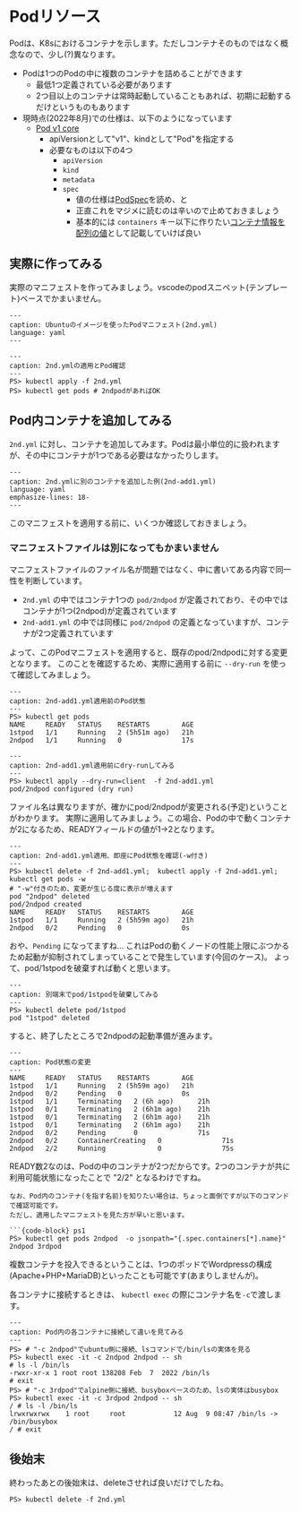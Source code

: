 # Podリソース

Podは、K8sにおけるコンテナを示します。ただしコンテナそのものではなく概念なので、少し(?)異なります。

* Podは1つのPodの中に複数のコンテナを詰めることができます
    * 最低1つ定義されている必要があります
    * 2つ目以上のコンテナは常時起動していることもあれば、初期に起動するだけというものもあります
* 現時点(2022年8月)での仕様は、以下のようになっています
    * [Pod v1 core](https://kubernetes.io/docs/reference/generated/kubernetes-api/v1.24/#pod-v1-core)
        * apiVersionとして"v1"、kindとして"Pod"を指定する
        * 必要なものは以下の4つ
            * `apiVersion`
            * `kind`
            * `metadata`
            * `spec`
                * 値の仕様は[PodSpec](https://kubernetes.io/docs/reference/generated/kubernetes-api/v1.24/#podspec-v1-core)を読め、と
                * 正直これをマジメに読むのは辛いので止めておきましょう
                * 基本的には `containers` キー以下に作りたい[コンテナ情報を配列の値](https://kubernetes.io/docs/reference/generated/kubernetes-api/v1.24/#container-v1-core)として記載していけば良い

## 実際に作ってみる

実際のマニフェストを作ってみましょう。vscodeのpodスニペット(テンプレート)ベースでかまいません。

```{literalinclude} codes/2nd.yml
---
caption: Ubuntuのイメージを使ったPodマニフェスト(2nd.yml)
language: yaml
---
```

```{code-block} ps1
---
caption: 2nd.ymlの適用とPod確認
---
PS> kubectl apply -f 2nd.yml
PS> kubectl get pods # 2ndpodがあればOK
```

## Pod内コンテナを追加してみる

`2nd.yml` に対し、コンテナを追加してみます。Podは最小単位的に扱われますが、その中にコンテナが1つである必要はなかったりします。

```{literalinclude} codes/2nd-add1.yml
---
caption: 2nd.ymlに別のコンテナを追加した例(2nd-add1.yml)
language: yaml
emphasize-lines: 18-
---
```

このマニフェストを適用する前に、いくつか確認しておきましょう。

### マニフェストファイルは別になってもかまいません

マニフェストファイルのファイル名が問題ではなく、中に書いてある内容で同一性を判断しています。

* `2nd.yml` の中ではコンテナ1つの `pod/2ndpod` が定義されており、その中ではコンテナが1つ(2ndpod)が定義されています
* `2nd-add1.yml` の中では同様に `pod/2ndpod` の定義となっていますが、コンテナが2つ定義されています

よって、このPodマニフェストを適用すると、既存のpod/2ndpodに対する変更となります。
このことを確認するため、実際に適用する前に `--dry-run` を使って確認してみましょう。

```{code-block} ps1
---
caption: 2nd-add1.yml適用前のPod状態
---
PS> kubectl get pods
NAME     READY   STATUS    RESTARTS        AGE
1stpod   1/1     Running   2 (5h51m ago)   21h
2ndpod   1/1     Running   0               17s
```

```{code-block} ps1
---
caption: 2nd-add1.yml適用前にdry-runしてみる
---
PS> kubectl apply --dry-run=client  -f 2nd-add1.yml
pod/2ndpod configured (dry run)
```

ファイル名は異なりますが、確かにpod/2ndpodが変更される(予定)ということがわかります。
実際に適用してみましょう。この場合、Podの中で動くコンテナが2になるため、READYフィールドの値が1→2となります。

```{code-block} ps1
---
caption: 2nd-add1.yml適用、即座にPod状態を確認(-w付き)
---
PS> kubectl delete -f 2nd-add1.yml;  kubectl apply -f 2nd-add1.yml; kubectl get pods -w
# "-w"付きのため、変更が生じる度に表示が増えます
pod "2ndpod" deleted
pod/2ndpod created
NAME     READY   STATUS    RESTARTS        AGE
1stpod   1/1     Running   2 (5h59m ago)   21h
2ndpod   0/2     Pending   0               0s
```

おや、`Pending` になってますね… これはPodの動くノードの性能上限にぶつかるため起動が抑制されてしまっていることで発生しています(今回のケース)。
よって、pod/1stpodを破棄すれば動くと思います。

```{code-block} ps1
---
caption: 別端末でpod/1stpodを破棄してみる
---
PS> kubectl delete pod/1stpod
pod "1stpod" deleted
```

すると、終了したところで2ndpodの起動準備が進みます。

```{code-block} ps1
---
caption: Pod状態の変更
---
NAME     READY   STATUS    RESTARTS        AGE
1stpod   1/1     Running   2 (5h59m ago)   21h
2ndpod   0/2     Pending   0               0s
1stpod   1/1     Terminating   2 (6h ago)      21h
1stpod   0/1     Terminating   2 (6h1m ago)    21h
1stpod   0/1     Terminating   2 (6h1m ago)    21h
1stpod   0/1     Terminating   2 (6h1m ago)    21h
2ndpod   0/2     Pending       0               71s
2ndpod   0/2     ContainerCreating   0               71s
2ndpod   2/2     Running             0               75s
```

READY数2なのは、Podの中のコンテナが2つだからです。2つのコンテナが共に利用可能状態になったことで "2/2" となるわけですね。

```{hint}
なお、Pod内のコンテナ(を指す名前)を知りたい場合は、ちょっと面倒ですが以下のコマンドで確認可能です。
ただし、適用したマニフェストを見た方が早いと思います。

```{code-block} ps1
PS> kubectl get pods 2ndpod  -o jsonpath="{.spec.containers[*].name}"
2ndpod 3rdpod
```

複数コンテナを投入できるということは、1つのポッドでWordpressの構成(Apache+PHP+MariaDB)といったことも可能です(あまりしませんが)。

各コンテナに接続するときは、 `kubectl exec`  の際にコンテナ名を`-c`で渡します。

```{code-block} ps1
---
caption: Pod内の各コンテナに接続して違いを見てみる
---
PS> # "-c 2ndpod"でubuntu側に接続、lsコマンドで/bin/lsの実体を見る
PS> kubectl exec -it -c 2ndpod 2ndpod -- sh
# ls -l /bin/ls
-rwxr-xr-x 1 root root 138208 Feb  7  2022 /bin/ls
# exit
PS> # "-c 3rdpod"でalpine側に接続、busyboxベースのため、lsの実体はbusybox
PS> kubectl exec -it -c 3rdpod 2ndpod -- sh
/ # ls -l /bin/ls
lrwxrwxrwx    1 root     root            12 Aug  9 08:47 /bin/ls -> /bin/busybox
/ # exit
```

## 後始末

終わったあとの後始末は、deleteさせれば良いだけでしたね。

```{code-block} ps1
PS> kubectl delete -f 2nd.yml
```
